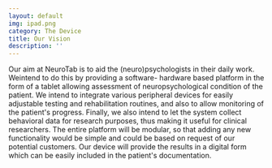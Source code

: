 ```yaml
---
layout: default
img: ipad.png
category: The Device
title: Our Vision
description: ''
---
```


Our aim at NeuroTab is to aid the (neuro)psychologists in their daily work. Weintend to do this by providing a software- hardware based platform in the form of a tablet allowing assessment of neuropsychological condition of the patient. We intend to integrate various peripheral devices for easily adjustable testing and rehabilitation routines, and also to allow monitoring of the patient's progress. Finally, we also intend to let the system collect behavioral data for research purposes, thus making it useful for clinical researchers. The entire platform will be modular, so that adding any new functionality would be simple and could be based on request of our potential customers. Our device will provide the results in a digital form which can be easily included in the patient's documentation.
